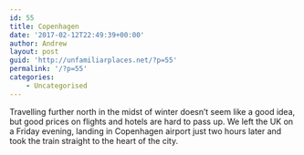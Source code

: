 ```yaml
---
id: 55
title: Copenhagen
date: '2017-02-12T22:49:39+00:00'
author: Andrew
layout: post
guid: 'http://unfamiliarplaces.net/?p=55'
permalink: '/?p=55'
categories:
    - Uncategorised
---
```


Travelling further north in the midst of winter doesn’t seem like a good idea, but good prices on flights and hotels are hard to pass up. We left the UK on a Friday evening, landing in Copenhagen airport just two hours later and took the train straight to the heart of the city.